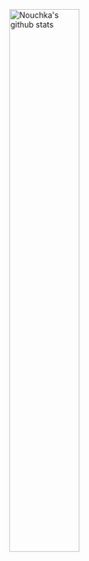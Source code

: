 <img alt="Nouchka's github stats" width="50%" src="https://github-readme-stats.vercel.app/api?username=nouchka&show_icons=true&theme=cobalt">
